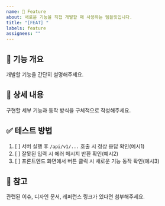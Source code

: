 ```yaml
---
name: 🚀 Feature
about: 새로운 기능을 직접 개발할 때 사용하는 템플릿입니다.
title: "[FEAT] "
labels: feature
assignees: ""
---
```


## 🚀 기능 개요
개발할 기능을 간단히 설명해주세요.

## 📝 상세 내용
구현할 세부 기능과 동작 방식을 구체적으로 작성해주세요.

## ✅ 테스트 방법
1. [ ] 서버 실행 후 `/api/v1/...` 호출 시 정상 응답 확인(예시1)
2. [ ] 잘못된 입력 시 에러 메시지 반환 확인(예시2)
3. [ ] 프론트엔드 화면에서 버튼 클릭 시 새로운 기능 동작 확인(예시3)

## 🔗 참고
관련된 이슈, 디자인 문서, 레퍼런스 링크가 있다면 첨부해주세요.
